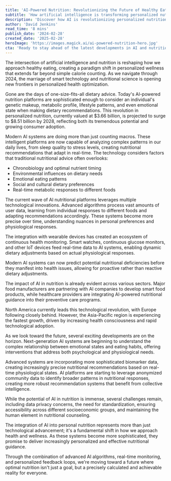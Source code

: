 ```yaml
---
title: 'AI-Powered Nutrition: Revolutionizing the Future of Healthy Eating'
subtitle: 'How artificial intelligence is transforming personalized nutrition and wellness'
description: 'Discover how AI is revolutionizing personalized nutrition, with market projections reaching $8.51 billion by 2028. From real-time metabolic monitoring to emotional eating pattern analysis, learn how artificial intelligence is transforming the future of healthy eating.'
author: 'David Jenkins'
read_time: '8 mins'
publish_date: '2024-02-28'
created_date: '2025-02-28'
heroImage: 'https://images.magick.ai/ai-powered-nutrition-hero.jpg'
cta: 'Ready to stay ahead of the latest developments in AI and nutrition? Follow us on LinkedIn for cutting-edge insights and updates on how technology is reshaping the future of healthy eating.'
---
```


The intersection of artificial intelligence and nutrition is reshaping how we approach healthy eating, creating a paradigm shift in personalized wellness that extends far beyond simple calorie counting. As we navigate through 2024, the marriage of smart technology and nutritional science is opening new frontiers in personalized health optimization.

Gone are the days of one-size-fits-all dietary advice. Today's AI-powered nutrition platforms are sophisticated enough to consider an individual's genetic makeup, metabolic profile, lifestyle patterns, and even emotional state when making dietary recommendations. This revolution in personalized nutrition, currently valued at $3.66 billion, is projected to surge to $8.51 billion by 2028, reflecting both its tremendous potential and growing consumer adoption.

Modern AI systems are doing more than just counting macros. These intelligent platforms are now capable of analyzing complex patterns in our daily lives, from sleep quality to stress levels, creating nutritional recommendations that adapt in real-time. The technology considers factors that traditional nutritional advice often overlooks:

- Chronobiology and optimal nutrient timing
- Environmental influences on dietary needs
- Emotional eating patterns
- Social and cultural dietary preferences
- Real-time metabolic responses to different foods

The current wave of AI nutritional platforms leverages multiple technological innovations. Advanced algorithms process vast amounts of user data, learning from individual responses to different foods and adapting recommendations accordingly. These systems become more precise over time, understanding nuances in personal preferences and physiological responses.

The integration with wearable devices has created an ecosystem of continuous health monitoring. Smart watches, continuous glucose monitors, and other IoT devices feed real-time data to AI systems, enabling dynamic dietary adjustments based on actual physiological responses.

Modern AI systems can now predict potential nutritional deficiencies before they manifest into health issues, allowing for proactive rather than reactive dietary adjustments.

The impact of AI in nutrition is already evident across various sectors. Major food manufacturers are partnering with AI companies to develop smart food products, while healthcare providers are integrating AI-powered nutritional guidance into their preventive care programs.

North America currently leads this technological revolution, with Europe following closely behind. However, the Asia-Pacific region is experiencing the fastest growth, driven by increasing health consciousness and rapid technological adoption.

As we look toward the future, several exciting developments are on the horizon. Next-generation AI systems are beginning to understand the complex relationship between emotional states and eating habits, offering interventions that address both psychological and physiological needs.

Advanced systems are incorporating more sophisticated biomarker data, creating increasingly precise nutritional recommendations based on real-time physiological states. AI platforms are starting to leverage anonymized community data to identify broader patterns in nutritional responses, creating more robust recommendation systems that benefit from collective intelligence.

While the potential of AI in nutrition is immense, several challenges remain, including data privacy concerns, the need for standardization, ensuring accessibility across different socioeconomic groups, and maintaining the human element in nutritional counseling.

The integration of AI into personal nutrition represents more than just technological advancement; it's a fundamental shift in how we approach health and wellness. As these systems become more sophisticated, they promise to deliver increasingly personalized and effective nutritional guidance.

Through the combination of advanced AI algorithms, real-time monitoring, and personalized feedback loops, we're moving toward a future where optimal nutrition isn't just a goal, but a precisely calculated and achievable reality for everyone.